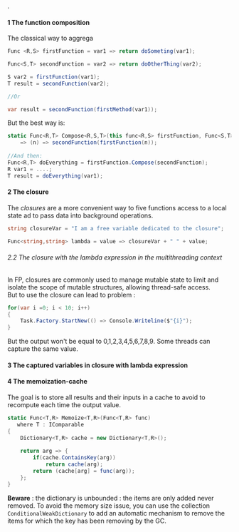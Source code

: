 .

#### 1 The function composition

The classical way to aggrega


```csharp
Func <R,S> firstFunction = var1 => return doSometing(var1);

Func<S,T> secondFunction = var2 => return doOtherThing(var2);

S var2 = firstFunction(var1);
T result = secondFunction(var2);

//Or

var result = secondFunction(firstMethod(var1));

```    

But the best way is:

```csharp
static Func<R,T> Compose<R,S,T>(this func<R,S> firstFunction, Func<S,T> secondFunction) 
    => (n) => secondFunction(firstFunction(n));
    
//And then:
Func<R,T> doEverything = firstFunction.Compose(secondFunction);
R var1 = ....;
T result = doEverything(var1);
```


#### 2 The closure

The _closures_ are a more convenient way to five functions access to a local state ad to pass data into background operations.

```csharp
string closureVar = "I am a free variable dedicated to the closure";

Func<string,string> lambda = value => closureVar + " " + value;

```    


###### 2.2 The closure with the lambda expression in the multithreading context

In FP, closures are commonly used to manage mutable state to limit and isolate the scope of mutable structures, allowing thread-safe access.  
But to use the closure can lead to problem : 


```csharp
for(var i =0; i < 10; i++)
{
    Task.Factory.StartNew(() => Console.Writeline($"{i}");
}
```

But the output won't be equal to 0,1,2,3,4,5,6,7,8,9. Some threads can capture the same value.


#### 3 The captured variables in closure with lambda expression




#### 4 The memoization-cache

The goal is to store all results and their inputs in a cache to avoid to recompute each time the output value.

```csharp
static Func<T,R> Memoize<T,R>(Func<T,R> func)
   where T : IComparable
{
    Dictionary<T,R> cache = new Dictionary<T,R>();
    
    return arg => {
        if(cache.ContainsKey(arg))
            return cache(arg);
        return (cache[arg] = func(arg));    
    };
}
```

__Beware__ : the dictionary is unbounded : the items are only added never removed. To avoid the memory size issue, you can use the collection ``` ConditionalWeakDictionary ``` to add an automatic mechanism to remove the items for which the key has been removing by the GC.

